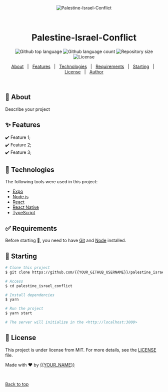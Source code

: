 <div align="center" id="top"> 
  <img src="./.github/app.gif" alt="Palestine-Israel-Conflict" />

  &#xa0;

  <!-- <a href="https://Palestine-Israel-Conflict.netlify.app">Demo</a> -->
</div>

<h1 align="center">Palestine-Israel-Conflict</h1>

<p align="center">
  <img alt="Github top language" src="https://img.shields.io/github/languages/top/{{MohammedNasserAhmed}}/Palestine-Israel-Conflict?color=56BEB8">

  <img alt="Github language count" src="https://img.shields.io/github/languages/count/{{MohammedNasserAhmed}}/Palestine-Israel-Conflict?color=56BEB8">

  <img alt="Repository size" src="https://img.shields.io/github/repo-size/{{MohammedNasserAhmed}}/Palestine-Israel-Conflict?color=56BEB8">

  <img alt="License" src="https://img.shields.io/github/license/MohammedNasserAhmed/Palestine-Israel-Conflict?color=56BEB8">

  <!-- <img alt="Github issues" src="https://img.shields.io/github/issues/MohammedNasserAhmed/Palestine-Israel-Conflict?color=56BEB8" /> -->

  <!-- <img alt="Github forks" src="https://img.shields.io/github/forks/MohammedNasserAhmed/Palestine-Israel-Conflict?color=56BEB8" /> -->

  <!-- <img alt="Github stars" src="https://img.shields.io/github/stars/MohammedNasserAhmed/Palestine-Israel-Conflict?color=56BEB8" /> -->
</p>

<!-- Status -->

<!-- <h4 align="center"> 
	🚧  Palestine_israel_conflict 🚀 Under construction...  🚧
</h4> 

<hr> -->

<p align="center">
  <a href="#dart-about">About</a> &#xa0; | &#xa0; 
  <a href="#sparkles-features">Features</a> &#xa0; | &#xa0;
  <a href="#rocket-technologies">Technologies</a> &#xa0; | &#xa0;
  <a href="#white_check_mark-requirements">Requirements</a> &#xa0; | &#xa0;
  <a href="#checkered_flag-starting">Starting</a> &#xa0; | &#xa0;
  <a href="#memo-license">License</a> &#xa0; | &#xa0;
  <a href="https://github.com/{{YOUR_GITHUB_USERNAME}}" target="_blank">Author</a>
</p>

<br>

## :dart: About ##

Describe your project

## :sparkles: Features ##

:heavy_check_mark: Feature 1;\
:heavy_check_mark: Feature 2;\
:heavy_check_mark: Feature 3;

## :rocket: Technologies ##

The following tools were used in this project:

- [Expo](https://expo.io/)
- [Node.js](https://nodejs.org/en/)
- [React](https://pt-br.reactjs.org/)
- [React Native](https://reactnative.dev/)
- [TypeScript](https://www.typescriptlang.org/)

## :white_check_mark: Requirements ##

Before starting :checkered_flag:, you need to have [Git](https://git-scm.com) and [Node](https://nodejs.org/en/) installed.

## :checkered_flag: Starting ##

```bash
# Clone this project
$ git clone https://github.com/{{YOUR_GITHUB_USERNAME}}/palestine_israel_conflict

# Access
$ cd palestine_israel_conflict

# Install dependencies
$ yarn

# Run the project
$ yarn start

# The server will initialize in the <http://localhost:3000>
```

## :memo: License ##

This project is under license from MIT. For more details, see the [LICENSE](LICENSE.md) file.


Made with :heart: by <a href="https://github.com/{{YOUR_GITHUB_USERNAME}}" target="_blank">{{YOUR_NAME}}</a>

&#xa0;

<a href="#top">Back to top</a>
